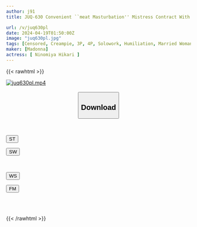 ```yaml
---
author: j91
title: JUQ-630 Convenient ``meat Masturbation'' Mistress Contract With The Town Chairman.My Beloved Wife Is Forced To Be A Sex Urinal For A Middle-aged Man. Hikari Ninomiya

url: /v/juq630pl
date: 2024-04-19T01:50:00Z
image: "juq630pl.jpg"
tags: [Censored, Creampie, 3P, 4P, Solowork, Humiliation, Married Woman, Mature Woman	]
maker: [Madonna]
actress: [ Ninomiya Hikari ]
---
```



{{< rawhtml >}}

<div class="video" data-videoid="rKyVwpYxqpHbZ18">
    <a href="javascript:;">
        <img src="/v/juq630pl/juq630pl.jpg" width="WIDTH" height="HEIGHT" alt="juq630pl.mp4" loading="lazy">
    </a>
</div>

<script type="text/javascript" src="https://j91.asia/asset/on-demand-st.js"></script>

<br>
  <link rel="stylesheet" href="https://j91.asia/asset/bs5.css">
  
  <center>
  <button class="btn btn-primary" type="button" data-bs-toggle="collapse" data-bs-target=".multi-collapse" aria-expanded="false" aria-controls="multiCollapseExample1 multiCollapseExample2"><h2>Download</h2></button></center>
</p>
<div class="row">
  <div class="col">
    <div class="collapse multi-collapse" id="multiCollapseExample1">
      <div class="card card-body">
	      	      <br>
<div class="buttons">  
<p><a href="https://streamtape.to/v/rKyVwpYxqpHbZ18" target="_blank"><button class="btn-hover color-3"><i class="fa fa-download"></i> ST</button></a></p>
<p><a href="https://asnwish.com/dpzbwmfyi100" target="_blank"><button class="btn-hover color-2"><i class="fa fa-download"></i> SW</button></a></p></div>
    </div>
  </div>
</div>
  <div class="col">
    <div class="collapse multi-collapse" id="multiCollapseExample2">
      <div class="card card-body">
	      <br>
<div class="buttons">
<p><a href="javascript:;"><button class="btn-hover color-9"><i class="fa fa-download"></i> WS</button></a></p>
<p><a href="javascript:;"><button class="btn-hover color-8"><i class="fa fa-download"></i> FM</button></a></p></div>
<br><br>
      </div>
    </div>
  </div>
</div>

{{< /rawhtml >}}